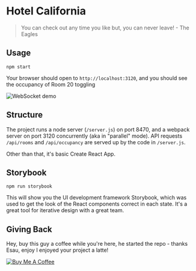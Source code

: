 # Hotel California

> You can check out any time you like but, you can never leave! - The Eagles

## Usage

`npm start`

Your browser should open to `http://localhost:3120`, and
you should see the occupancy of Room 20 toggling

![WebSocket demo](http://www.deanius.com/HotelCaliforniaToggle.gif)

## Structure

The project runs a node server (`/server.js`) on port 8470,
and a webpack server on port 3120 concurrently (aka in "parallel" mode).
API requests `/api/rooms` and `/api/occupancy` are served up by the code in `/server.js`.

Other than that, it's basic Create React App.

## Storybook

`npm run storybook`

This will show you the UI development framework Storybook, which was used
to get the look of the React components correct in each state. It's a great
tool for iterative design with a great team.

## Giving Back

Hey, buy this guy a coffee while you're here, he started the repo - thanks Esau, enjoy I enjoyed your project a latte!

[![Buy Me A Coffee](https://www.buymeacoffee.com/assets/img/custom_images/black_img.png)](https://www.buymeacoffee.com/esausilva)
